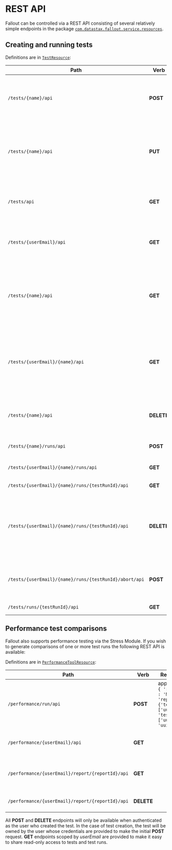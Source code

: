 # REST API

Fallout can be controlled via a REST API consisting of several relatively simple endpoints in the package [`com.datastax.fallout.service.resources`](../src/main/java/com/datastax/fallout/service/resources).

## Creating and running tests

Definitions are in [`TestResource`](../src/main/java/com/datastax/fallout/service/resources/server/TestResource.java):

| Path | Verb | Request Body | Response | Description |
|------|------|--------------|----------|-------------|
|`/tests/{name}/api` | **POST** | Name should be a friendly name for the test and payload is a test YAML with mime type "application/yaml". | 201 with redirect to resource | Creates a test |
|`/tests/{name}/api` | **PUT** | Name is the friendly name of the test to be updated or created, and payload is a test YAML with mime type "application/yaml". | 200 if update, 201 if create, with redirect to resource | Updates a test, or creates it if it doesn't exist |
|`/tests/api` | **GET** | | 200 with JSON list of tests owned by authenticated user | Return test list |
|`/tests/{userEmail}/api` | **GET** | | 200 with JSON list of tests owned by the specified user| Return test list|
|`/tests/{name}/api` | **GET** | | 200 with JSON object representing the specified test. This only works for tests owned by the authenticated user|Return test|
|`/tests/{userEmail}/{name}/api` | **GET** | | 200 with JSON object representing the specified test. The test must be owned by the user with specified email| Return test |
|`/tests/{name}/api` | **DELETE** | | 200. This only works if the test is owned by the authenticated user | Deletes a test, and its testruns |
|`/tests/{name}/runs/api` | **POST** | | 201 with redirect to resource | Creates a test run |
|`/tests/{userEmail}/{name}/runs/api` | **GET** | | 200 | Returns list of runs for a test|
|`/tests/{userEmail}/{name}/runs/{testRunId}/api` | **GET** | | 200 | Returns test run |
|`/tests/{userEmail}/{name}/runs/{testRunId}/api` | **DELETE** | 200 | Deletes test run and related artifacts if the test is owned by the authenticated user and has finished execution|
|`/tests/{userEmail}/{name}/runs/{testRunId}/abort/api` | **POST** | | 200 | Aborts test run if the test is owned by the authenticated user|
|`/tests/runs/{testRunId}/api` | **GET** | | 200 | Returns test run |


## Performance test comparisons

Fallout also supports performance testing via the Stress Module.  If you wish to generate comparisons of one or more test runs the following REST API is available:

Definitions are in [`PerformanceToolResource`](../src/main/java/com/datastax/fallout/service/resources/server/PerformanceToolResource.java):

| Path | Verb | Request Body | Response | Description |
|------|------|--------------|----------|-------------|
|`/performance/run/api` | **POST** | application/json: `{ 'reportName' : 'MyReport', 'reportTests' : {'test_run_1' : ['uuid1'], 'test_run_2' : ['uuid1', 'uuid2']} }` | 200 and performance test details | Details of the report run and location of the artifacts |
|`/performance/{userEmail}/api` | **GET** | | 200 with a list of all performance runs | Fetches all performance runs for a user|
|`/performance/{userEmail}/report/{reportId}/api` | **GET** | |200 and the report details | Fetches a single performance run for a user|
|`/performance/{userEmail}/report/{reportId}/api` | **DELETE** | | 200 | Deletes a performance run|


All **POST** and **DELETE** endpoints will only be available when authenticated as the user who created the test. In the case of test creation, the test will be owned by the user whose credentials are provided to make the initial **POST** request. **GET** endpoints scoped by *userEmail* are provided to make it easy to share read-only access to tests and test runs.
